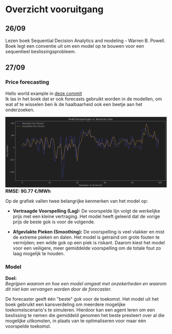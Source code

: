 # Overzicht vooruitgang

## 26/09
Lezen boek Sequential Decision Analytics and modeling - Warren B. Powell.  
Boek legt een conventie uit om een model op te bouwen voor een sequentieel beslissingsprobleem. 

## 27/09
### Price forecasting   
Hello world example in [deze commit](https://github.com/DeLany123/Thesis/commit/340c0341b57fafdc6a76f11dc324c3bce96f8e41)  
Ik las in het boek dat er ook forecasts gebruikt worden in de modellen, om wat af te wisselen ben ik de haalbaarheid ook een beetje aan het onderzoeken.  
    
![Mijn data-analyse grafiek](plots/model1_prediction_output_sample.png "Voorspelling vs. Werkelijkheid voor 2024")    
**RMSE: 90.77 €/MWh**

Op de grafiek vallen twee belangrijke kenmerken van het model op:

*   **Vertraagde Voorspelling (Lag):** De voorspelde lijn volgt de werkelijke prijs met een kleine vertraging. Het model heeft geleerd dat de vorige prijs de beste gok is voor de volgende.

*   **Afgevlakte Pieken (Smoothing):** De voorspelling is veel vlakker en mist de extreme pieken en dalen. Het model is getraind om grote fouten te vermijden; een wilde gok op een piek is riskant. Daarom kiest het model voor een veiligere, meer gemiddelde voorspelling om de totale fout zo laag mogelijk te houden.  

### Model
**Doel:**  
*Begrijpen waarom en hoe een model omgaat met onzekerheden en waarom dit niet kan vervangen worden door de forecaster.*

De forecaster geeft één "beste" gok voor de toekomst. Het model uit het boek gebruikt een kansverdeling om meerdere mogelijke toekomstscenario's te simuleren. Hierdoor kan een agent leren om een beslissing te nemen die gemiddeld genomen het beste presteert over al die mogelijke uitkomsten, in plaats van te optimaliseren voor maar één voorspelde toekomst.